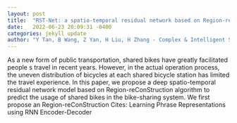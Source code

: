 ```yaml
---
layout: post
title:  "RST-Net: a spatio-temporal residual network based on Region-reConStruction algorithm for shared bike prediction"
date:   2022-06-23 20:09:31 -0400
categories: jekyll update
author: "Y Tan, B Wang, Z Yan, H Liu, H Zhang - Complex & Intelligent Systems, 2022"
---
```

As a new form of public transportation, shared bikes have greatly facilitated people s travel in recent years. However, in the actual operation process, the uneven distribution of bicycles at each shared bicycle station has limited the travel experience. In this paper, we propose a deep spatio-temporal residual network model based on Region-reConStruction algorithm to predict the usage of shared bikes in the bike-sharing system. We first propose an Region-reConStruction 
Cites: Learning Phrase Representations using RNN Encoder-Decoder